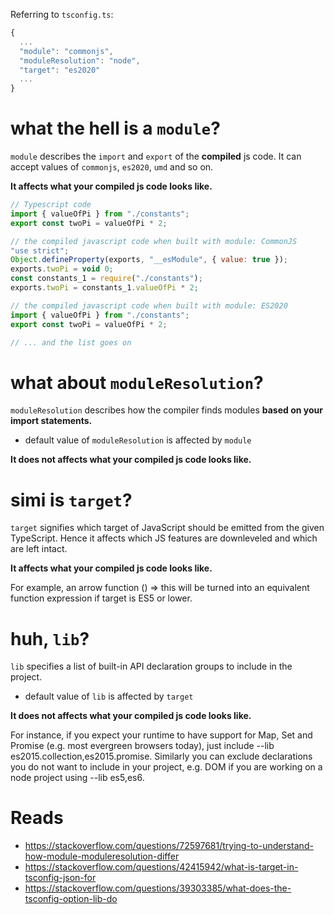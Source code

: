 Referring to `tsconfig.ts`:
```javascript
{
  ...
  "module": "commonjs",
  "moduleResolution": "node",
  "target": "es2020"
  ...
}
```

# what the hell is a `module`?
`module` describes the `import` and `export` of the **compiled** js code.  It can accept values of `commonjs`, `es2020`, `umd` and so on.

**It affects what your compiled js code looks like.**

```javascript
// Typescript code
import { valueOfPi } from "./constants";
export const twoPi = valueOfPi * 2;

// the compiled javascript code when built with module: CommonJS
"use strict";
Object.defineProperty(exports, "__esModule", { value: true });
exports.twoPi = void 0;
const constants_1 = require("./constants");
exports.twoPi = constants_1.valueOfPi * 2;

// the compiled javascript code when built with module: ES2020
import { valueOfPi } from "./constants";
export const twoPi = valueOfPi * 2;

// ... and the list goes on
```

# what about `moduleResolution`?
`moduleResolution` describes how the compiler finds modules **based on your import statements.**
- default value of `moduleResolution` is affected by `module`

**It does not affects what your compiled js code looks like.**


# simi is `target`?
`target` signifies which target of JavaScript should be emitted from the given TypeScript. Hence it affects which JS features are downleveled and which are left intact. 

**It affects what your compiled js code looks like.**

For example, an arrow function () => this will be turned into an equivalent function expression if target is ES5 or lower.

# huh, `lib`?
`lib` specifies a list of built-in API declaration groups to include in the project.
- default value of `lib` is affected by `target`

**It does not affects what your compiled js code looks like.**

For instance, if you expect your runtime to have support for Map, Set and Promise (e.g. most evergreen browsers today), just include --lib es2015.collection,es2015.promise. Similarly you can exclude declarations you do not want to include in your project, e.g. DOM if you are working on a node project using --lib es5,es6.


# Reads
- https://stackoverflow.com/questions/72597681/trying-to-understand-how-module-moduleresolution-differ
- https://stackoverflow.com/questions/42415942/what-is-target-in-tsconfig-json-for
- https://stackoverflow.com/questions/39303385/what-does-the-tsconfig-option-lib-do